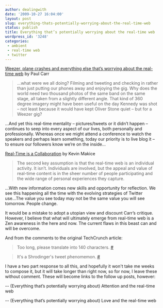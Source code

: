 ```yaml
---
author: dealingwith
date: '2009-10-27 16:04:00'
layout: post
slug: everything-thats-potentially-worrying-about-the-real-time-web
status: publish
title: Everything that’s potentially worrying about the real-time web
wordpress_id: '3248'
categories:
 - ambient
 - real-time web
 - twitter
---
```


[Weezer, plane crashes and everything else that’s worrying about the real-time
web][1] by Paul Carr

> ...what were we all doing? Filming and tweeting and checking in rather than
just putting our phones away and enjoying the gig. Why does the world need two
thousand photos of the same band on the same stage, all taken from a slightly
different angle. That kind of 360 degree imagery might have been useful on the
day Kennedy was shot – not least because it would have kept Oliver Stone quiet
– but for a Weezer gig?


...And yet this real-time mentality – pictures/tweets or it didn’t happen –
continues to seep into every aspect of our lives, both personally and
professionally. Whereas once we might attend a conference to watch the
speakers and perhaps learn something, today our priority is to live blog it –
to ensure our followers know we’re on the inside...

[Real-Time is a Collaboration][2] by Kevin Makice

> The second key assumption is that the real-time web is an individual
activity. It isn’t. Individuals are involved, but the appeal and value of
real-time content is in the sheer number of people participating and the wide
range of personal experiences they capture.


...With new information comes new skills and opportunity for reflection. We
see this happening all the time with the evolving strategies of Twitter
use...The value you see today may not be the same value you will see tomorrow.
People change.


It would be a mistake to adopt a utopian view and discount Carr’s critique.
However, I believe that what will ultimately emerge from real-time web is a
Zen awareness in the here and now. The current flaws in this beast can and
will be overcome.

And from the comments to the original TechCrunch article:

> Too long, please translate into 140 characters. [#][3]

> It's a Shrodinger's tweet phenomemon. [#][4]

I have a two part response to all this, and hopefully it won't take me weeks
to compose it, but it will take longer than right now, so for now, I leave
these without comment. These will become links to the follow up posts,
however:


-- (Everything that’s potentially worrying about) Attention and the real-time
web

-- (Everything that’s potentially worrying about) Love and the real-time web

   [1]: http://www.techcrunch.com/2009/10/24/nsfw-weezer-plane-crashes-and-everything-else-thats-worrying-about-the-real-time-web/

   [2]: http://www.blogschmog.net/2009/10/25/real-time-is-a-collaboration/

   [3]: http://www.techcrunch.com/2009/10/24/nsfw-weezer-plane-crashes-and-everything-else-thats-worrying-about-the-real-time-web/#comment-3055927

   [4]: http://www.techcrunch.com/2009/10/24/nsfw-weezer-plane-crashes-and-everything-else-thats-worrying-about-the-real-time-web/#comment-3056401

   

